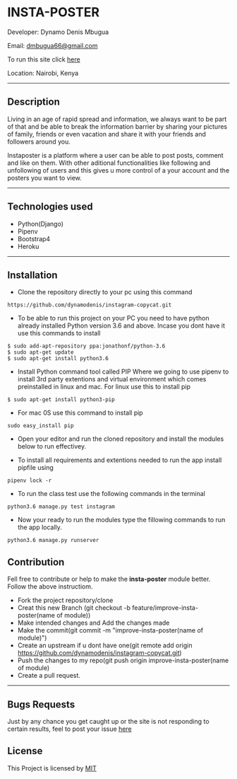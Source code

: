# INSTA-POSTER

Developer: Dynamo Denis Mbugua

Email: dmbugua66@gmail.com

To run this site click [here](https://dynamo-gala.herokuapp.com/)

Location: Nairobi, Kenya

---
## Description

Living in an age of rapid spread and information, we always want to be part of that and be able to break the information barrier by sharing your pictures of family, friends or even vacation and share it with your friends and followers around you.


Instaposter is a platform where a user can be able to post posts, comment and like on them. With other aditional functionalities like following and unfollowing of users and this gives u more control of a your account and the posters you want to view. 

---
## Technologies used

- Python(Django)
- Pipenv
- Bootstrap4
- Heroku

---

## Installation
- Clone the repository directly to your pc using this command
```
https://github.com/dynamodenis/instagram-copycat.git
```
- To be able to run this project on your PC you need to have python already installed Python version 3.6 and above. Incase you dont have it use this commands to install

```
$ sudo add-apt-repository ppa:jonathonf/python-3.6
$ sudo apt-get update
$ sudo apt-get install python3.6
```
- Install Python command tool called PIP Where we going to use pipenv to install 3rd party extentions and virtual environment which comes preinstalled in linux and mac.
For linux use this to install pip
```
$ sudo apt-get install python3-pip 
```
- For mac 0S use this command to install pip
```
sudo easy_install pip
```
- Open your editor and run the cloned repository and install the modules below to run effectivey.

- To install all requirements and extentions needed to run the app install pipfile using
```
pipenv lock -r 
```

- To run the class test use the following commands in the terminal
```
python3.6 manage.py test instagram
```

- Now your ready to run the modules type the fillowing commands to run the app locally.
```
python3.6 manage.py runserver
```

## Contribution

Fell free to contribute or help to make the **insta-poster** module better. Follow the above instructiom.

- Fork the project repository/clone
- Creat this new Branch (git checkout -b feature/improve-insta-poster(name of module))
- Make intended changes and Add the changes made
- Make the commit(git commit -m "improve-insta-poster(name of module)")
- Create an upstream if u dont have one(git remote add origin https://github.com/dynamodenis/instagram-copycat.git)
- Push the changes to my repo(git push origin improve-insta-poster(name of module)
- Create a pull request.

---
## Bugs Requests

Just by any chance you get caught up or the site is not responding to certain results, feel to post your issue [here](https://github.com/dynamodenis/instagram-copycat/issues/new)

## License

This Project is licensed by [MIT](License)



